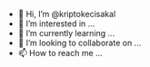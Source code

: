 - 👋 Hi, I’m @kriptokecisakal
- 👀 I’m interested in ...
- 🌱 I’m currently learning ...
- 💞️ I’m looking to collaborate on ...
- 📫 How to reach me ...

<!---
ozgurozt/ozgurozt is a ✨ special ✨ repository because its `README.md` (this file) appears on your GitHub profile.
You can click the Preview link to take a look at your changes.
--->
